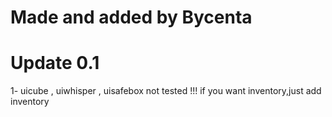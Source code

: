 # Made and added by Bycenta

# Update 0.1

1- uicube , uiwhisper , uisafebox not tested !!!
   if you want inventory,just add inventory

